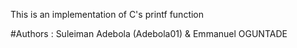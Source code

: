 This is an implementation of C's printf function

#Authors : Suleiman Adebola (Adebola01) & Emmanuel OGUNTADE

